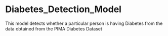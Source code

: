 # Diabetes_Detection_Model
This model detects whether a particular person is having Diabetes from the data obtained from the PIMA Diabetes Dataset
